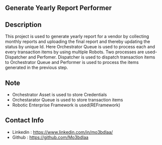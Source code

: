 ## Generate Yearly Report Performer ##

## Description
This project is used to generate yearly report for a vendor by collecting monthly reports and uploading the final report and thereby updating the status by unique Id. Here Orchestrator Queue is used to process each and every transaction items by using multiple Robots. Two processes are used- Dispatcher and Perfomer. Dispatcher is used to dispatch transaction items to Orchestrator Queue and Performer is used to process the items generated in the previous step.

## Note
- Orchestrator Asset is used to store Credentials
- Orchestarator Queue is used to store transaction items
- Robotic Enterprise Framework is used(REFramework)

## Contact Info
- Linkedin : <a href="https://www.linkedin.com/in/mo3bdlaa/">https://www.linkedin.com/in/mo3bdlaa/</a>
- Github : <a href="https://github.com/Mo3bdlaa">https://github.com/Mo3bdlaa</a>


